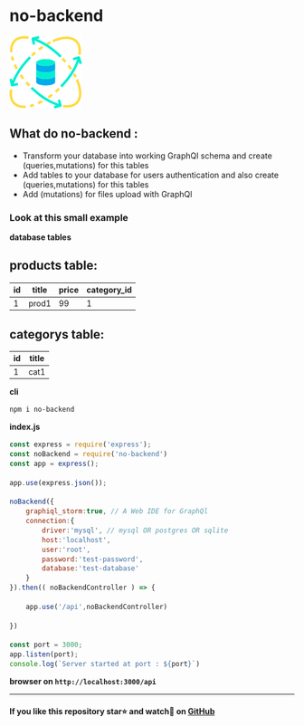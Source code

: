 # no-backend
![no-backend](/no-backend.png)

## What do no-backend :
* Transform your database into working GraphQl schema and create (queries,mutations) for this tables
* Add tables to your database for users authentication and also create (queries,mutations) for this tables
* Add (mutations) for files upload with GraphQl

### Look at this small example 

**database tables**

products table:
------------------------------------
| id | title | price | category_id |
-----| ------|-------|-------------|
| 1  | prod1 | 99    | 1           |

categorys table:
-------------
 id | title |
----| ------|
 1  | cat1  |
 
 
**cli**
```bash
npm i no-backend
```
**index.js**
```js
const express = require('express');
const noBackend = require('no-backend')
const app = express();

app.use(express.json());

noBackend({ 
    graphiql_storm:true, // A Web IDE for GraphQl
    connection:{
        driver:'mysql', // mysql OR postgres OR sqlite
        host:'localhost',
        user:'root',
        password:'test-password',
        database:'test-database'
    }
}).then(( noBackendController ) => {

    app.use('/api',noBackendController)

})

const port = 3000;
app.listen(port);
console.log(`Server started at port : ${port}`)
```
**browser on ```http://localhost:3000/api```**

-------------------------------------------------------------------------------------------------------

#### If you like this repository star⭐ and watch👀 on  [GitHub](https://github.com/Gherciu/no-backend)

